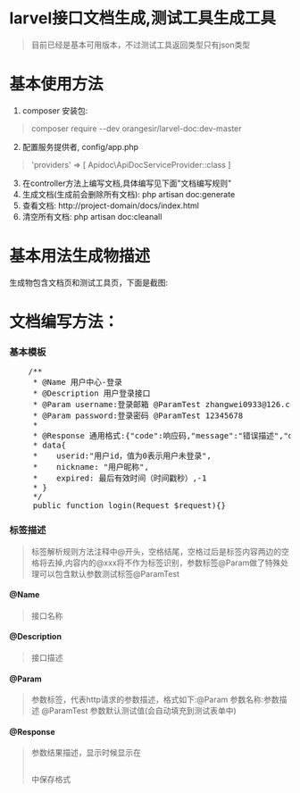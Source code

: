 # larvel接口文档生成,测试工具生成工具
> 目前已经是基本可用版本，不过测试工具返回类型只有json类型

# 基本使用方法
1. composer 安装包:
  > composer require --dev orangesir/larvel-doc:dev-master
2. 配置服务提供者, config/app.php
  > 'providers' => [ Apidoc\ApiDocServiceProvider::class ]
3. 在controller方法上编写文档,具体编写见下面"文档编写规则"
4. 生成文档(生成前会删除所有文档):
  php artisan doc:generate
5. 查看文档: http://project-domain/docs/index.html
6. 清空所有文档:
  php artisan doc:cleanall

# 基本用法生成物描述
生成物包含文档页和测试工具页，下面是截图:

# 文档编写方法：
### 基本模板
<pre>
    /**
     * @Name 用户中心-登录
     * @Description 用户登录接口
     * @Param username:登录邮箱 @ParamTest zhangwei0933@126.com
     * @Param password:登录密码 @ParamTest 12345678
     *
     * @Response 通用格式:{"code":响应码,"message":"错误描述","data":{}}
     * data{
     *    userid:"用户id，值为0表示用户未登录",
     *    nickname: "用户昵称",
     *    expired: 最后有效时间（时间戳秒）,-1
     * }
     */
     public function login(Request $request){}
</pre>

### 标签描述
> 标签解析规则方法注释中@开头，空格结尾，空格过后是标签内容两边的空格将去掉,内容内的@xxx将不作为标签识别，参数标签@Param做了特殊处理可以包含默认参数测试标签@ParamTest
#### @Name
> 接口名称
#### @Description
> 接口描述
#### @Param
> 参数标签，代表http请求的参数描述，格式如下:@Param 参数名称:参数描述 @ParamTest 参数默认测试值(会自动填充到测试表单中)
#### @Response
> 参数结果描述，显示时候显示在<pre></pre>中保存格式